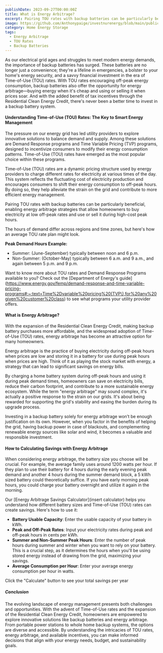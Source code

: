 ```yaml
---
publishDate: 2023-09-27T00:00:00Z
title: What is Energy Arbitrage?
excerpt: Pairing TOU rates with backup batteries can be particularly beneficial, enabling energy arbitrage strategies that allow homeowners to buy electricity at low off-peak rates and use or sell it during high-cost peak hours.
image: https://github.com/Anthonypaige/investnurenergy/blob/main/public/images/cover-art/HES-2-cover-art.png?raw=true
category: Home Energy Storage
tags:
  - Energy Arbitrage
  - TOU Rates
  - Backup Batteries
---
```


As our electrical grid ages and struggles to meet modern energy demands, the importance of backup batteries has surged. These batteries are no longer just a convenience; they're a lifeline in emergencies, a bolster to your home's energy security, and a savvy financial investment in the era of Time-of-Use (TOU) rates. With TOU rates encouraging off-peak energy consumption, backup batteries also offer the opportunity for energy arbitrage—buying energy when it's cheap and using or selling it when prices soar. And with the added benefit of tax incentives through the Residential Clean Energy Credit, there's never been a better time to invest in a backup battery system.

#### **Understanding Time-of-Use (TOU) Rates: The Key to Smart Energy Management**

The pressure on our energy grid has led utility providers to explore innovative solutions to balance demand and supply. Among these solutions are Demand Response programs and Time Variable Pricing (TVP) programs, designed to incentivize consumers to modify their energy consumption patterns. Time-of-Use (TOU) rates have emerged as the most popular choice within these programs.

Time-of-Use (TOU) rates are a dynamic pricing structure used by energy providers to charge different rates for electricity at various times of the day. This system reflects the fluctuating cost of electricity production and encourages consumers to shift their energy consumption to off-peak hours. By doing so, they help alleviate the strain on the grid and contribute to more efficient energy management.

Pairing TOU rates with backup batteries can be particularly beneficial, enabling energy arbitrage strategies that allow homeowners to buy electricity at low off-peak rates and use or sell it during high-cost peak hours.

The hours of demand differ across regions and time zones, but here's how an average TOU rate plan might look.

**Peak Demand Hours Example:**

- Summer: (June-September) typically between noon and 6 p.m.
- Non-Summer: (October-May) typically between 6 a.m. and 9 a.m., and again between 5 p.m. and 9 p.m.

Want to know more about TOU rates and Demand Response Programs available to you? Check out the [Department of Energy's guide](https://www.energy.gov/femp/demand-response-and-time-variable-pricing-programs#:~:text=Time%2Dvariable%20pricing%20(TVP\),for%20any%20given%20customer%20class) to see what programs your utility provider offers.

#### **What is Energy Arbitrage?**

With the expansion of the Residential Clean Energy Credit, making backup battery purchases more affordable, and the widespread adoption of Time-of-Use (TOU) rates, energy arbitrage has become an attractive option for many homeowners.

Energy arbitrage is the practice of buying electricity during off-peak hours when prices are low and storing it in a battery for use during peak hours when prices are high. Think of it as playing the stock market with energy, a strategy that can lead to significant savings on energy bills.

By charging a home battery system during off-peak hours and using it during peak demand times, homeowners can save on electricity bills, reduce their carbon footprint, and contribute to a more sustainable energy ecosystem. While the term "energy arbitrage" may sound complex, it's actually a positive response to the strain on our grids. It's about being rewarded for supporting the grid's stability and easing the burden during its upgrade process.

Investing in a backup battery solely for energy arbitrage won’t be enough justification on its own. However, when you factor in the benefits of helping the grid, having backup power in case of blackouts, and complementing renewable energy sources like solar and wind, it becomes a valuable and responsible investment.

#### **How to Calculating Savings with Energy Arbitrage**

When considering energy arbitrage, the battery size you choose will be crucial. For example, the average family uses around 1200 watts per hour. If they plan to use their battery for 4 hours during the early evening peak demand and another 4 hours during the summer demand block, a 5 kWh sized battery could theoretically suffice. If you have early morning peak hours, you could charge your battery overnight and utilize it again in the morning.

Our [Energy Arbitrage Savings Calculator](insert calculator) helps you understand how different battery sizes and Time-of-Use (TOU) rates can create savings. Here's how to use it:

- **Battery Usable Capacity**: Enter the usable capacity of your battery in kWh.
- **Peak and Off-Peak Rates**: Input your electricity rates during peak and off-peak hours in cents per kWh.
- **Summer and Non-Summer Peak Hours**: Enter the number of peak hours during summer and winter when you want to rely on your battery. This is a crucial step, as it determines the hours when you'll be using stored energy instead of drawing from the grid, maximizing your savings.
- **Average Consumption per Hour**: Enter your average energy consumption per hour in watts.

Click the "Calculate" button to see your total savings per year

##### **Conclusion**

The evolving landscape of energy management presents both challenges and opportunities. With the advent of Time-of-Use rates and the expansion of the Residential Clean Energy Credit, homeowners are empowered to explore innovative solutions like backup batteries and energy arbitrage. From portable power stations to whole home backup systems, the options are diverse and accessible. By understanding the intricacies of TOU rates, energy arbitrage, and available incentives, you can make informed decisions that align with your energy needs, budget, and sustainability goals.
